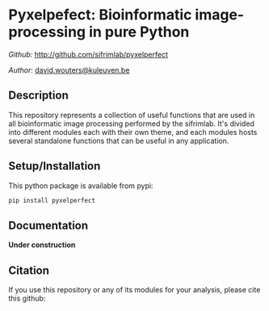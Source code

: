 # Pyxelpefect: Bioinformatic image-processing in pure Python

*Github:* <http://github.com/sifrimlab/pyxelperfect> 

*Author*: david.wouters@kuleuven.be

## Description
This repository represents a collection of useful functions that are used in all bioinformatic image processing performed by the sifrimlab. It's divided into different modules each with their own theme, and each modules hosts several standalone functions that can be useful in any application.


## Setup/Installation

This python package is available from pypi:

```python
pip install pyxelperfect
```

## Documentation
**Under construction**

## Citation
If you use this repository or any of its modules for your analysis, please cite this github:
```bibtex

```


